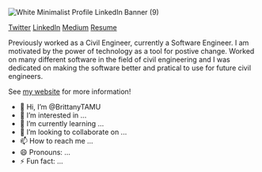 ![White Minimalist Profile LinkedIn Banner (9)](https://github.com/BrittanyTAMU/BrittanyTAMU/assets/150837663/26b7911c-5b02-417c-9d25-b6a2687d5ce4)


[Twitter](https://twitter.com/BRITTANYWA30570)
[LinkedIn](linkedin.com/in/brittanywashington24)
[Medium](medium.com/@bgw26 )
[Resume](brittanyw.netlify.app/)

Previously worked as a Civil Engineer, currently a Software Engineer. I am motivated by the power of technology as a tool for postive change. Worked on many different software in the field of civil engineering and I was dedicated on making the software better and pratical to use for future civil engineers. 

See [my website](brittanyw.netlify.app/) for more information!











- 👋 Hi, I’m @BrittanyTAMU
- 👀 I’m interested in ...
- 🌱 I’m currently learning ...
- 💞️ I’m looking to collaborate on ...
- 📫 How to reach me ...
- 😄 Pronouns: ...
- ⚡ Fun fact: ...

<!---
BrittanyTAMU/BrittanyTAMU is a ✨ special ✨ repository because its `README.md` (this file) appears on your GitHub profile.
You can click the Preview link to take a look at your changes.
--->
